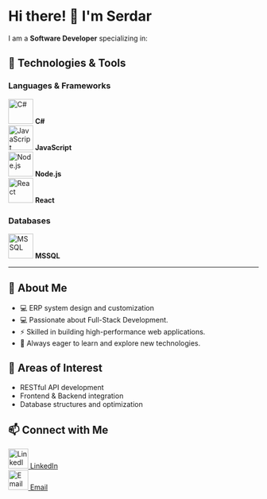 # Hi there! 👋 I'm Serdar

I am a **Software Developer** specializing in:  
## 🌟 Technologies & Tools  

### Languages & Frameworks  
<img src="https://cdn.jsdelivr.net/gh/devicons/devicon/icons/csharp/csharp-original.svg" alt="C#" width="50" height="50"/> **C#**  
<img src="https://cdn.jsdelivr.net/gh/devicons/devicon/icons/javascript/javascript-original.svg" alt="JavaScript" width="50" height="50"/> **JavaScript**  
<img src="https://cdn.jsdelivr.net/gh/devicons/devicon/icons/nodejs/nodejs-original.svg" alt="Node.js" width="50" height="50"/> **Node.js**  
<img src="https://cdn.jsdelivr.net/gh/devicons/devicon/icons/react/react-original.svg" alt="React" width="50" height="50"/> **React**  

### Databases  
<img src="https://cdn.jsdelivr.net/gh/devicons/devicon/icons/microsoftsqlserver/microsoftsqlserver-plain.svg" alt="MSSQL" width="50" height="50"/> **MSSQL**  

---

## 🌟 About Me
- 💻 ERP system design and customization
- 💻 Passionate about Full-Stack Development.  
- ⚡ Skilled in building high-performance web applications.  
- 🌱 Always eager to learn and explore new technologies.  

## 🔧 Areas of Interest
- RESTful API development  
- Frontend & Backend integration  
- Database structures and optimization  

## 📫 Connect with Me  
[<img src="https://cdn.jsdelivr.net/gh/devicons/devicon/icons/linkedin/linkedin-original.svg" alt="LinkedIn" width="40" height="40"/> LinkedIn](https://www.linkedin.com/in/serdar-kandiran-1a71a950/)  
[<img src="https://cdn.jsdelivr.net/gh/devicons/devicon/icons/google/google-original.svg" alt="Email" width="40" height="40"/> Email](serdar.kandiran@outlook.com)  
